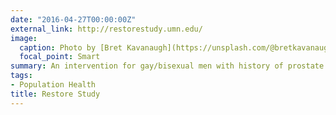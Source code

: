 ```yaml
---
date: "2016-04-27T00:00:00Z"
external_link: http://restorestudy.umn.edu/
image:
  caption: Photo by [Bret Kavanaugh](https://unsplash.com/@bretkavanaugh?utm_source=unsplash&utm_medium=referral&utm_content=creditCopyText) on [Unsplash](https://unsplash.com/collections/9513582/elder-pride-?utm_source=unsplash&utm_medium=referral&utm_content=creditCopyText)
  focal_point: Smart
summary: An intervention for gay/bisexual men with history of prostate cancer
tags:
- Population Health
title: Restore Study
---
```

